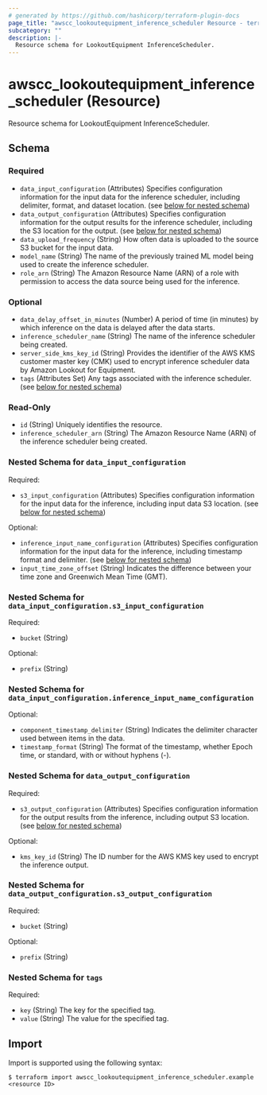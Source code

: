 ```yaml
---
# generated by https://github.com/hashicorp/terraform-plugin-docs
page_title: "awscc_lookoutequipment_inference_scheduler Resource - terraform-provider-awscc"
subcategory: ""
description: |-
  Resource schema for LookoutEquipment InferenceScheduler.
---
```


# awscc_lookoutequipment_inference_scheduler (Resource)

Resource schema for LookoutEquipment InferenceScheduler.



<!-- schema generated by tfplugindocs -->
## Schema

### Required

- `data_input_configuration` (Attributes) Specifies configuration information for the input data for the inference scheduler, including delimiter, format, and dataset location. (see [below for nested schema](#nestedatt--data_input_configuration))
- `data_output_configuration` (Attributes) Specifies configuration information for the output results for the inference scheduler, including the S3 location for the output. (see [below for nested schema](#nestedatt--data_output_configuration))
- `data_upload_frequency` (String) How often data is uploaded to the source S3 bucket for the input data.
- `model_name` (String) The name of the previously trained ML model being used to create the inference scheduler.
- `role_arn` (String) The Amazon Resource Name (ARN) of a role with permission to access the data source being used for the inference.

### Optional

- `data_delay_offset_in_minutes` (Number) A period of time (in minutes) by which inference on the data is delayed after the data starts.
- `inference_scheduler_name` (String) The name of the inference scheduler being created.
- `server_side_kms_key_id` (String) Provides the identifier of the AWS KMS customer master key (CMK) used to encrypt inference scheduler data by Amazon Lookout for Equipment.
- `tags` (Attributes Set) Any tags associated with the inference scheduler. (see [below for nested schema](#nestedatt--tags))

### Read-Only

- `id` (String) Uniquely identifies the resource.
- `inference_scheduler_arn` (String) The Amazon Resource Name (ARN) of the inference scheduler being created.

<a id="nestedatt--data_input_configuration"></a>
### Nested Schema for `data_input_configuration`

Required:

- `s3_input_configuration` (Attributes) Specifies configuration information for the input data for the inference, including input data S3 location. (see [below for nested schema](#nestedatt--data_input_configuration--s3_input_configuration))

Optional:

- `inference_input_name_configuration` (Attributes) Specifies configuration information for the input data for the inference, including timestamp format and delimiter. (see [below for nested schema](#nestedatt--data_input_configuration--inference_input_name_configuration))
- `input_time_zone_offset` (String) Indicates the difference between your time zone and Greenwich Mean Time (GMT).

<a id="nestedatt--data_input_configuration--s3_input_configuration"></a>
### Nested Schema for `data_input_configuration.s3_input_configuration`

Required:

- `bucket` (String)

Optional:

- `prefix` (String)


<a id="nestedatt--data_input_configuration--inference_input_name_configuration"></a>
### Nested Schema for `data_input_configuration.inference_input_name_configuration`

Optional:

- `component_timestamp_delimiter` (String) Indicates the delimiter character used between items in the data.
- `timestamp_format` (String) The format of the timestamp, whether Epoch time, or standard, with or without hyphens (-).



<a id="nestedatt--data_output_configuration"></a>
### Nested Schema for `data_output_configuration`

Required:

- `s3_output_configuration` (Attributes) Specifies configuration information for the output results from the inference, including output S3 location. (see [below for nested schema](#nestedatt--data_output_configuration--s3_output_configuration))

Optional:

- `kms_key_id` (String) The ID number for the AWS KMS key used to encrypt the inference output.

<a id="nestedatt--data_output_configuration--s3_output_configuration"></a>
### Nested Schema for `data_output_configuration.s3_output_configuration`

Required:

- `bucket` (String)

Optional:

- `prefix` (String)



<a id="nestedatt--tags"></a>
### Nested Schema for `tags`

Required:

- `key` (String) The key for the specified tag.
- `value` (String) The value for the specified tag.

## Import

Import is supported using the following syntax:

```shell
$ terraform import awscc_lookoutequipment_inference_scheduler.example <resource ID>
```
